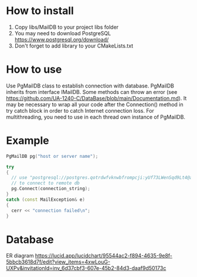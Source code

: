 # How to install
1. Copy libs/MailDB to your project libs folder
2. You may need to download PostgreSQL https://www.postgresql.org/download/
3. Don't forget to add library to your CMakeLists.txt
# How to use
Use PgMailDB class to establish connection with database. PgMailDB inherits from interface IMailDB. Some methods can throw an error (see https://github.com/UA-1240-C/DataBase/blob/main/Documentation.md).  It may be necessary to wrap all your code after the Connection() method in try catch block in order to catch Internet connection loss. For multithreading, you need to use in each thread own instance of PgMailDB.
# Example
```C++
PgMailDB pg("host or server name");

try
{
  // use "postgresql://postgres.qotrdwfvknwbfrompcji:yUf73LWenSqd9Lt4@aws-0-eu-central-1.pooler.supabase.com:6543/postgres?sslmode=require"
  // to connect to remote db
  pg.Connect(connection_string);
}
catch (const MailException& e)
{
  cerr << "connection failed\n";
}

```
# Database
ER diagram https://lucid.app/lucidchart/95544ac2-f894-4635-9e8f-5bbcb3618d7f/edit?view_items=4xwLouG-UXPv&invitationId=inv_6d37cbf3-607e-45b2-84d3-daaf9d50173c
